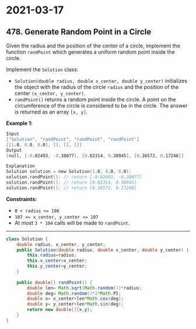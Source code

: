 # 2021-03-17

## 478. Generate Random Point in a Circle

Given the radius and the position of the center of a circle, implement the function `randPoint` which generates a uniform random point inside the circle.

Implement the `Solution` class:

- `Solution(double radius, double x_center, double y_center)` initializes the object with the radius of the circle `radius` and the position of the center `(x_center, y_center)`.
- `randPoint()` returns a random point inside the circle. A point on the circumference of the circle is considered to be in the circle. The answer is returned as an array `[x, y]`.

**Example 1:**

```s
Input
["Solution", "randPoint", "randPoint", "randPoint"]
[[1.0, 0.0, 0.0], [], [], []]
Output
[null, [-0.02493, -0.38077], [0.82314, 0.38945], [0.36572, 0.17248]]

Explanation
Solution solution = new Solution(1.0, 0.0, 0.0);
solution.randPoint(); // return [-0.02493, -0.38077]
solution.randPoint(); // return [0.82314, 0.38945]
solution.randPoint(); // return [0.36572, 0.17248]
```

**Constraints:**

- `0 < radius <= 108`
- `107 <= x_center, y_center <= 107`
- At most `3 * 104` calls will be made to `randPoint`.

---

```java
class Solution {
    double radius, x_center, y_center;
    public Solution(double radius, double x_center, double y_center) {
        this.radius=radius;
        this.x_center=x_center;
        this.y_center=y_center;
    }
    
    public double[] randPoint() {
        double len= Math.sqrt(Math.random())*radius;
        double deg= Math.random()*2*Math.PI;
        double x= x_center+len*Math.cos(deg);
        double y= y_center+len*Math.sin(deg);
        return new double[]{x,y};
    }
}
```
